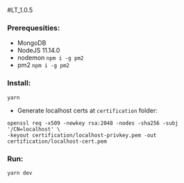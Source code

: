 #LT_1.0.5

### Prerequesities:
- MongoDB
- NodeJS 11.14.0
- nodemon `npm i -g pm2`
- pm2 `npm i -g pm2`

### Install:
``` yarn ```

- Generate localhost certs at `certification` folder:
```
openssl req -x509 -newkey rsa:2048 -nodes -sha256 -subj '/CN=localhost' \
-keyout certification/localhost-privkey.pem -out certification/localhost-cert.pem
```

### Run:
``` yarn dev ```


